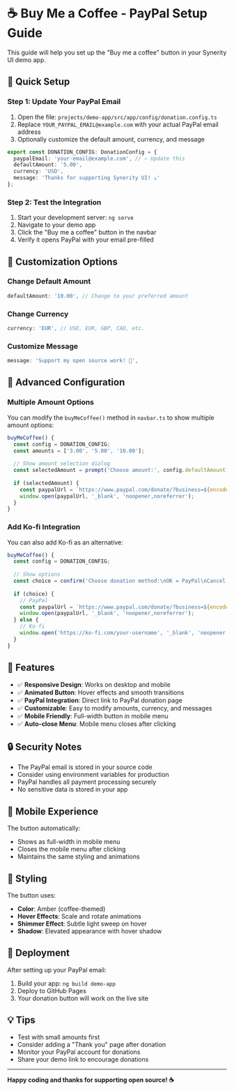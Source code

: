 # ☕ Buy Me a Coffee - PayPal Setup Guide

This guide will help you set up the "Buy me a coffee" button in your Synerity UI demo app.

## 🚀 Quick Setup

### Step 1: Update Your PayPal Email

1. Open the file: `projects/demo-app/src/app/config/donation.config.ts`
2. Replace `YOUR_PAYPAL_EMAIL@example.com` with your actual PayPal email address
3. Optionally customize the default amount, currency, and message

```typescript
export const DONATION_CONFIG: DonationConfig = {
  paypalEmail: 'your-email@example.com', // ← Update this
  defaultAmount: '5.00',
  currency: 'USD',
  message: 'Thanks for supporting Synerity UI! ☕'
};
```

### Step 2: Test the Integration

1. Start your development server: `ng serve`
2. Navigate to your demo app
3. Click the "Buy me a coffee" button in the navbar
4. Verify it opens PayPal with your email pre-filled

## 🎨 Customization Options

### Change Default Amount
```typescript
defaultAmount: '10.00', // Change to your preferred amount
```

### Change Currency
```typescript
currency: 'EUR', // USD, EUR, GBP, CAD, etc.
```

### Customize Message
```typescript
message: 'Support my open source work! 🚀',
```

## 🔧 Advanced Configuration

### Multiple Amount Options
You can modify the `buyMeCoffee()` method in `navbar.ts` to show multiple amount options:

```typescript
buyMeCoffee() {
  const config = DONATION_CONFIG;
  const amounts = ['3.00', '5.00', '10.00'];
  
  // Show amount selection dialog
  const selectedAmount = prompt('Choose amount:', config.defaultAmount);
  
  if (selectedAmount) {
    const paypalUrl = `https://www.paypal.com/donate/?business=${encodeURIComponent(config.paypalEmail)}&amount=${selectedAmount}&currency_code=${config.currency}&item_name=${encodeURIComponent(config.message)}`;
    window.open(paypalUrl, '_blank', 'noopener,noreferrer');
  }
}
```

### Add Ko-fi Integration
You can also add Ko-fi as an alternative:

```typescript
buyMeCoffee() {
  const config = DONATION_CONFIG;
  
  // Show options
  const choice = confirm('Choose donation method:\nOK = PayPal\nCancel = Ko-fi');
  
  if (choice) {
    // PayPal
    const paypalUrl = `https://www.paypal.com/donate/?business=${encodeURIComponent(config.paypalEmail)}&amount=${config.defaultAmount}&currency_code=${config.currency}&item_name=${encodeURIComponent(config.message)}`;
    window.open(paypalUrl, '_blank', 'noopener,noreferrer');
  } else {
    // Ko-fi
    window.open('https://ko-fi.com/your-username', '_blank', 'noopener,noreferrer');
  }
}
```

## 🎯 Features

- ✅ **Responsive Design**: Works on desktop and mobile
- ✅ **Animated Button**: Hover effects and smooth transitions
- ✅ **PayPal Integration**: Direct link to PayPal donation page
- ✅ **Customizable**: Easy to modify amounts, currency, and messages
- ✅ **Mobile Friendly**: Full-width button in mobile menu
- ✅ **Auto-close Menu**: Mobile menu closes after clicking

## 🔒 Security Notes

- The PayPal email is stored in your source code
- Consider using environment variables for production
- PayPal handles all payment processing securely
- No sensitive data is stored in your app

## 📱 Mobile Experience

The button automatically:
- Shows as full-width in mobile menu
- Closes the mobile menu after clicking
- Maintains the same styling and animations

## 🎨 Styling

The button uses:
- **Color**: Amber (coffee-themed)
- **Hover Effects**: Scale and rotate animations
- **Shimmer Effect**: Subtle light sweep on hover
- **Shadow**: Elevated appearance with hover shadow

## 🚀 Deployment

After setting up your PayPal email:
1. Build your app: `ng build demo-app`
2. Deploy to GitHub Pages
3. Your donation button will work on the live site

## 💡 Tips

- Test with small amounts first
- Consider adding a "Thank you" page after donation
- Monitor your PayPal account for donations
- Share your demo link to encourage donations

---

**Happy coding and thanks for supporting open source! ☕**
